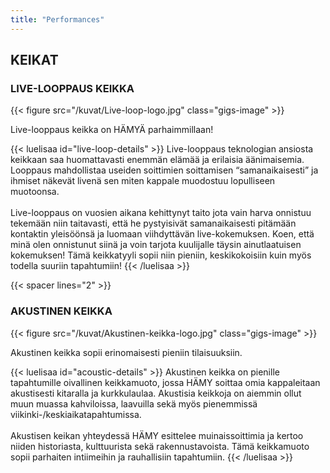 ```yaml
---
title: "Performances"
---
```


## KEIKAT
### LIVE-LOOPPAUS KEIKKA

{{< figure src="/kuvat/Live-loop-logo.jpg" class="gigs-image" >}}

Live-looppaus keikka on HÄMYÄ parhaimmillaan!

{{< luelisaa id="live-loop-details" >}}
Live-looppaus teknologian ansiosta keikkaan saa huomattavasti enemmän elämää ja erilaisia äänimaisemia. Looppaus mahdollistaa useiden soittimien soittamisen “samanaikaisesti” ja ihmiset näkevät livenä sen miten kappale muodostuu lopulliseen muotoonsa. 
<br>
<br>
Live-looppaus on vuosien aikana kehittynyt taito jota vain harva onnistuu tekemään niin taitavasti, että he pystyisivät samanaikaisesti pitämään kontaktin yleisöönsä ja luomaan viihdyttävän live-kokemuksen. Koen, että minä olen onnistunut siinä ja voin tarjota kuulijalle täysin ainutlaatuisen kokemuksen! Tämä keikkatyyli sopii niin pieniin, keskikokoisiin kuin myös todella suuriin tapahtumiin! 
{{< /luelisaa >}}

{{< spacer lines="2" >}}

### AKUSTINEN KEIKKA
{{< figure src="/kuvat/Akustinen-keikka-logo.jpg" class="gigs-image" >}}

Akustinen keikka sopii erinomaisesti pieniin tilaisuuksiin.

{{< luelisaa id="acoustic-details" >}}
Akustinen keikka on pienille tapahtumille oivallinen keikkamuoto, jossa HÄMY soittaa omia kappaleitaan akustisesti kitaralla ja kurkkulaulaa. Akustisia keikkoja on aiemmin ollut muun muassa kahviloissa, laavuilla sekä myös pienemmissä viikinki-/keskiaikatapahtumissa. 
<br>
<br>
Akustisen keikan yhteydessä HÄMY esittelee muinaissoittimia ja kertoo niiden historiasta, kulttuurista sekä rakennustavoista. Tämä keikkamuoto sopii parhaiten intiimeihin ja rauhallisiin tapahtumiin. 
{{< /luelisaa >}}

<br>
<br>